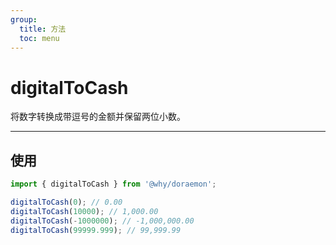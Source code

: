 ```yaml
---
group:
  title: 方法
  toc: menu
---
```


# digitalToCash

将数字转换成带逗号的金额并保留两位小数。

---

## 使用

```typescript
import { digitalToCash } from '@why/doraemon';

digitalToCash(0); // 0.00
digitalToCash(10000); // 1,000.00
digitalToCash(-1000000); // -1,000,000.00
digitalToCash(99999.999); // 99,999.99
```
